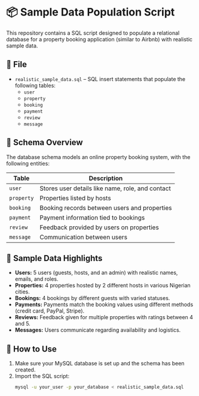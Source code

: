 # 📦 Sample Data Population Script

This repository contains a SQL script designed to populate a relational database for a property booking application (similar to Airbnb) with realistic sample data.

## 📂 File

- `realistic_sample_data.sql` – SQL insert statements that populate the following tables:
  - `user`
  - `property`
  - `booking`
  - `payment`
  - `review`
  - `message`

## 🧱 Schema Overview

The database schema models an online property booking system, with the following entities:

| Table     | Description                                |
|-----------|--------------------------------------------|
| `user`    | Stores user details like name, role, and contact |
| `property`| Properties listed by hosts                 |
| `booking` | Booking records between users and properties |
| `payment` | Payment information tied to bookings       |
| `review`  | Feedback provided by users on properties   |
| `message` | Communication between users                |

## 🔢 Sample Data Highlights

- **Users:** 5 users (guests, hosts, and an admin) with realistic names, emails, and roles.
- **Properties:** 4 properties hosted by 2 different hosts in various Nigerian cities.
- **Bookings:** 4 bookings by different guests with varied statuses.
- **Payments:** Payments match the booking values using different methods (credit card, PayPal, Stripe).
- **Reviews:** Feedback given for multiple properties with ratings between 4 and 5.
- **Messages:** Users communicate regarding availability and logistics.

## 🚀 How to Use

1. Make sure your MySQL database is set up and the schema has been created.
2. Import the SQL script:
   ```bash
   mysql -u your_user -p your_database < realistic_sample_data.sql
